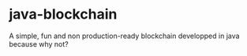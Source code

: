 # java-blockchain
A simple, fun and non production-ready blockchain developped in java because why not? 
